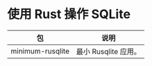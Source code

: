 # 使用 Rust 操作 SQLite

| 包               | 说明                 |
| ---------------- | -------------------- |
| minimum-rusqlite | 最小 Rusqlite 应用。 |

